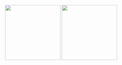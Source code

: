 <div>
<img height="180em" src="https://github-readme-stats.vercel.app/api?username=jccallves-developer&show_icons=true&theme=dracula&include_all_commits=true&count_private=true" />
<img height="180em" src="https://github-readme-stats.vercel.app/api/top-langs/?username=jccallves-developer&layout-compact&langs_count=16&theme=dracula" />
</div>

